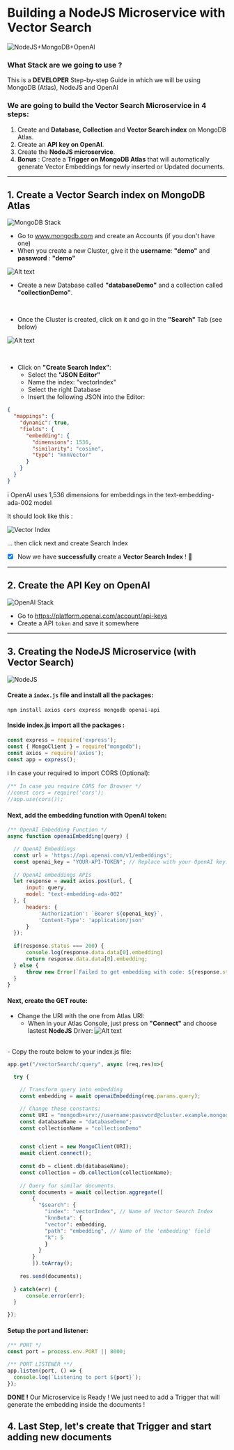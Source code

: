 # Building a NodeJS Microservice with Vector Search

![NodeJS+MongoDB+OpenAI](images/vector_stack.png)

### What Stack are we going to use ?
This is a <b>DEVELOPER</b> Step-by-step Guide in which we will be using MongoDB (Atlas), NodeJS and OpenAI 

### We are going to build the Vector Search Microservice in 4 steps: 
1. Create and <b>Database, Collection</b> and <b>Vector Search index</b> on MongoDB Atlas.
2. Create an <b>API key on OpenAI</b>.
3. Create the <b>NodeJS microservice</b>.
4. <b>Bonus</b> : Create a <b>Trigger on MongoDB Atlas</b> that will automatically generate Vector Embeddings for newly inserted or Updated documents.

---

## 1. Create a Vector Search index on MongoDB Atlas
![MongoDB Stack](images/mongodb_stack.png)

- Go to www.mongodb.com and create an Accounts (if you don't have one) 
- When you create a new Cluster, give it the <b>username</b>: <b>"demo"</b> and <b>password</b> : <b>"demo"</b>

![Alt text](images/user_password.png)

- Create a new Database called <b>"databaseDemo"</b> and a collection called <b>"collectionDemo"</b>.
<br />

- Once the Cluster is created, click on it and go in the <b>"Search"</b> Tab (see below)

![Alt text](images/search_tab.png)

<br />

- Click on <b>"Create Search Index"</b>:
  - Select the <b>"JSON Editor"</b> 
  - Name the index: "vectorIndex"
  - Select the right Database 
  - Insert the following JSON into the Editor:

```JSON
{
  "mappings": {
    "dynamic": true,
    "fields": {
      "embedding": {
        "dimensions": 1536,
        "similarity": "cosine",
        "type": "knnVector"
      }
    }
  }
}
``````
:information_source: OpenAI uses 1,536 dimensions for embeddings in the text-embedding-ada-002 model

It should look like this : 

![Vector Index](images/vector_index.png)

... then click next and create Search Index

- [x] Now we have <b>successfully</b> create a <b>Vector Search Index</b> ! :tada:	

---

## 2. Create the API Key on OpenAI
![OpenAI Stack](images/openai_stack.png)

* Go to https://platform.openai.com/account/api-keys
* Create a API `token` and save it somewhere
---

## 3. Creating the NodeJS Microservice (with Vector Search)
![NodeJS](images/nodejs_stack.png)

#### Create a `index.js` file and install all the packages:
```shell 
npm install axios cors express mongodb openai-api
```

#### Inside index.js import all the packages :
```javascript 
const express = require('express');
const { MongoClient } = require("mongodb");
const axios = require('axios');
const app = express();
```

:information_source: In case your required to import CORS (Optional):
```javascript 
/** In case you require CORS for Browser */
//const cors = require('cors');
//app.use(cors());
```

#### Next, add the embedding function with OpenAI token:
```javascript 
/** OpenAI Embedding Function */
async function openaiEmbedding(query) {

  // OpenAI Embeddings
  const url = 'https://api.openai.com/v1/embeddings';
  const openai_key = "YOUR-API-TOKEN"; // Replace with your OpenAI key.
  
  // OpenAI embeddings APIs
  let response = await axios.post(url, {
      input: query,
      model: "text-embedding-ada-002"
  }, {
      headers: {
          'Authorization': `Bearer ${openai_key}`,
          'Content-Type': 'application/json'
      }
  });
  
  if(response.status === 200) {
      console.log(response.data.data[0].embedding)
      return response.data.data[0].embedding;
  } else {
      throw new Error(`Failed to get embedding with code: ${response.status}`);
  }
}
```
#### Next, create the GET route:
- Change the URI with the one from Atlas URI:
  - When in your Atlas Console, just press on <b>"Connect"</b> and choose lastest <b>NodeJS</b> Driver:
![Alt text](images/mongodb-connect.png)
<br />
- Copy the route below to your index.js file:

```javascript
app.get("/vectorSearch/:query", async (req,res)=>{  

  try {

    // Transform query into embedding
    const embedding = await openaiEmbedding(req.params.query);

    // Change these constants:
    const URI = "mongodb+srv://username:password@cluster.example.mongodb.net";
    const databaseName = "databaseDemo";
    const collectionName = "collectionDemo"


    const client = new MongoClient(URI);
    await client.connect();
    
    const db = client.db(databaseName); 
    const collection = db.collection(collectionName); 
    
    // Query for similar documents.
    const documents = await collection.aggregate([
        {
          "$search": {
            "index": "vectorIndex", // Name of Vector Search Index
            "knnBeta": {
            "vector": embedding,
            "path": "embedding", // Name of the 'embedding' field
            "k": 5
            }
          }
        }
        ]).toArray();      
      
    res.send(documents);
    
  } catch(err) {
      console.error(err);
  }  

});
```

#### Setup the port and listener:
```javascript
/** PORT */ 
const port = process.env.PORT || 8000;

/** PORT LISTENER **/
app.listen(port, () => {
  console.log(`Listening to port ${port}`);
}); 
```

<b>DONE !</b> Our Microservice is Ready ! We just need to add a Trigger that will generate the embedding inside the documents ! 


## 4. Last Step, let's create that Trigger and start adding new documents

